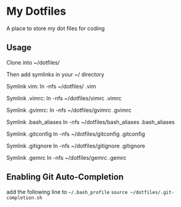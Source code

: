 My Dotfiles
===========

A place to store my dot files for coding

Usage
-----

Clone into ~/dotfiles/

Then add symlinks in your ~/ directory

Symlink vim:
  ln -nfs ~/dotfiles/ .vim

Symlink .vimrc:
  ln -nfs ~/dotfiles/vimrc .vimrc

Symlink .gvimrc:
  ln -nfs ~/dotfiles/gvimrc .gvimrc

Symlink .bash_aliases
  ln -nfs ~/dotfiles/bash_aliases .bash_aliases

Symlink .gitconfig
  ln -nfs ~/dotfiles/gitconfig .gitconfig

Symlink .gitignore
  ln -nfs ~/dotfiles/gitignore .gitignore

Symlink .gemrc
  ln -nfs ~/dotfiles/gemrc .gemrc


Enabling Git Auto-Completion
-----

add the following line to `~/.bash_profile`
`source ~/dotfiles/.git-completion.sh`